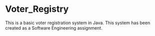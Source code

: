 # Voter_Registry
This is a basic voter registration system in Java. This system has been created as a Software Engineering assignment.


